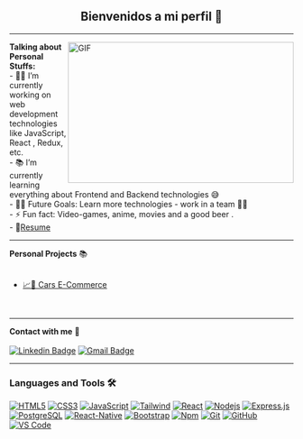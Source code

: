 <!--
**SantiSilvera02/Santiago Silvera ** is a ✨ _special_ ✨ repository because its `README.md` (this file) appears on your GitHub profile.
-->


  <h2 align="center">
   Bienvenidos a mi perfil 👋
  </h2>
 


---
<img  align="right" height="250px" width="400px" alt="GIF" src = https://www.medicaligne.fr/wp-content/uploads/2022/06/software.gif>

  **Talking about Personal Stuffs:** </br>
    - 👨‍💻 I’m currently working on web development technologies like JavaScript, React , Redux, etc.</br>
    - 📚 I’m currently learning everything about Frontend and Backend technologies 😅 </br>
    - 💪🏼 Future Goals: Learn more technologies - work in a team 💪🏼</br>
    - ⚡ Fun fact: Video-games, anime, movies and a good beer .</br>
    - 📝[Resume](https://github.com/Knd0/Knd0/blob/main/CV%20INGLES.pdf)</br>

 
---
**Personal Projects** 📚 </br></br>
<ul>
 <li><a href="https://pf-henryss.vercel.app/">📈🚗 Cars E-Commerce</a></li>
</ul>
<br />

---
**Contact with me** 📝 </br></br>
[![Linkedin Badge](https://img.shields.io/badge/-LinkedIn-blue?style=flat-square&logo=Linkedin&logoColor=white&link=https://www.linkedin.com/in/santiago-silvera-287560145/)](https://www.linkedin.com/in/santiago-silvera-287560145/) 
[![Gmail Badge](https://img.shields.io/badge/-Gmail-c14438?style=flat-square&logo=Gmail&logoColor=white&link=mailto:sshojita110@gmail.com)](mailto:multifranco0@gmail.com)
<br />

---

### Languages and Tools 🛠 

[![HTML5](https://img.shields.io/badge/-HTML5-%23E44D27?style=flat-square&logo=html5&logoColor=ffffff&link=https://github.com/SantiSilvera02)](https://github.com/SantiSilvera02)
[![CSS3](https://img.shields.io/badge/-CSS3-%231572B6?style=flat-square&logo=css3&link=https://github.com/SantiSilvera02)](https://github.com/SantiSilvera02)
[![JavaScript](https://img.shields.io/badge/-JavaScript-%23F7DF1C?style=flat-square&logo=javascript&logoColor=000000&labelColor=%23F7DF1C&color=%23FFCE5A&link=https://github.com/Knd0)](https://github.com/SantiSilvera02)
[![Tailwind](https://img.shields.io/badge/-Tailwind-%23E44D27?style=flat-square&logo=tailwindCss&logoColor=ffffff&link=https://github.com/SantiSilvera02)](https://github.com/Knd0)
[![React](https://img.shields.io/badge/-React-61DAFB?style=flat-square&logo=react&logoColor=ffffff&link=https://github.com/SantiSilvera02)](https://github.com/SantiSilvera02)
[![Nodejs](https://img.shields.io/badge/-Nodejs-339933?style=flat-square&logo=Node.js&logoColor=ffffff&link=https://github.com/SantiSilvera02)](https://github.com/SantiSilvera02)
<a href="#"><img alt="Express.js" src="https://img.shields.io/badge/Express.js-404d59.svg?logo=express&logoColor=white"></a>
[![PostgreSQL](https://img.shields.io/badge/-PostgreSQL-4169E1?style=flat-square&logo=postgresql&logoColor=ffffff&style=flat-square&link=https://github.com/SantiSilvera02)](https://github.com/SantiSilvera02)
[![React-Native](https://img.shields.io/badge/-React%E2%80%93Native-61DAFB?style=flat-square&logo=react&logoColor=ffffff&style=flat-square&link=https://github.com/SantiSilvera02)](https://github.com/SantiSilvera02)
[![Bootstrap](https://img.shields.io/badge/-Bootstrap-563D7C?style=flat-square&logo=Bootstrap&link=https://github.com/SantiSilvera02)](https://github.com/SantiSilvera02)
[![Npm](https://img.shields.io/badge/-npm-CB3837?style=flat-square&logo=npm&link=https://github.com/SantiSilvera02)](https://github.com/SantiSilvera02)
[![Git](https://img.shields.io/badge/-Git-%23F05032?style=flat-square&logo=git&logoColor=%23ffffff&link=https://github.com/SantiSilvera02)](https://github.com/SantiSilvera02)
[![GitHub](https://img.shields.io/badge/-GitHub-181717?style=flat-square&logo=github&link=https://github.com/SantiSilvera02)](https://github.com/SantiSilvera02)
[![VS Code](http://img.shields.io/badge/-VS%20Code-007ACC?style=flat-square&logo=visual-studio-code&logoColor=ffffff&link=https://github.com/SantiSilvera02)](https://github.com/SantiSilvera02)
